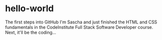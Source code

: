 # hello-world
The first steps into GitHub
I'm Sascha and just finished the HTML and CSS fundamentals in the CodeInstitute Full Stack Software Developer course.
Next, it'll be the coding...
